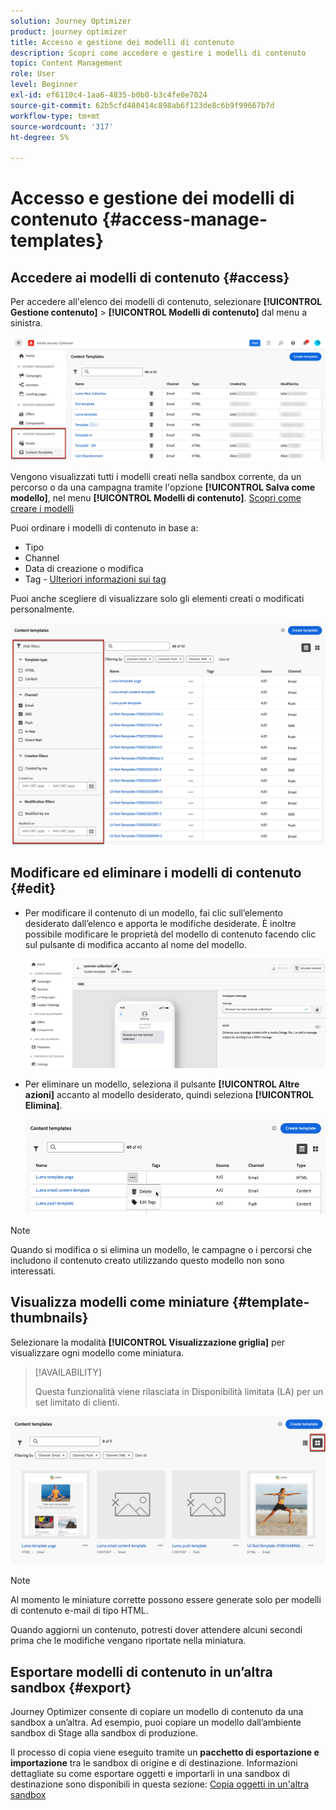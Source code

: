 ```yaml
---
solution: Journey Optimizer
product: journey optimizer
title: Accesso e gestione dei modelli di contenuto
description: Scopri come accedere e gestire i modelli di contenuto
topic: Content Management
role: User
level: Beginner
exl-id: ef6110c4-1aa6-4835-b0b0-b3c4fe0e7024
source-git-commit: 62b5cfd480414c898ab6f123de8c6b9f99667b7d
workflow-type: tm+mt
source-wordcount: '317'
ht-degree: 5%

---
```


# Accesso e gestione dei modelli di contenuto {#access-manage-templates}

## Accedere ai modelli di contenuto {#access}

Per accedere all&#39;elenco dei modelli di contenuto, selezionare **[!UICONTROL Gestione contenuto]** > **[!UICONTROL Modelli di contenuto]** dal menu a sinistra.

![](assets/content-template-list.png)

Vengono visualizzati tutti i modelli creati nella sandbox corrente, da un percorso o da una campagna tramite l&#39;opzione **[!UICONTROL Salva come modello]**, nel menu **[!UICONTROL Modelli di contenuto]**. [Scopri come creare i modelli](#create-content-templates)

Puoi ordinare i modelli di contenuto in base a:
* Tipo
* Channel
* Data di creazione o modifica
* Tag - [Ulteriori informazioni sui tag](../start/search-filter-categorize.md#tags)

Puoi anche scegliere di visualizzare solo gli elementi creati o modificati personalmente.

![](assets/content-template-list-filters.png)

## Modificare ed eliminare i modelli di contenuto {#edit}

* Per modificare il contenuto di un modello, fai clic sull’elemento desiderato dall’elenco e apporta le modifiche desiderate. È inoltre possibile modificare le proprietà del modello di contenuto facendo clic sul pulsante di modifica accanto al nome del modello.

  ![](assets/content-template-edit.png)

* Per eliminare un modello, seleziona il pulsante **[!UICONTROL Altre azioni]** accanto al modello desiderato, quindi seleziona **[!UICONTROL Elimina]**.

  ![](assets/content-template-list-delete.png)

>[!NOTE]
>
>Quando si modifica o si elimina un modello, le campagne o i percorsi che includono il contenuto creato utilizzando questo modello non sono interessati.

## Visualizza modelli come miniature {#template-thumbnails}

Selezionare la modalità **[!UICONTROL Visualizzazione griglia]** per visualizzare ogni modello come miniatura.

>[!AVAILABILITY]
>
>Questa funzionalità viene rilasciata in Disponibilità limitata (LA) per un set limitato di clienti.

![](assets/content-template-grid-view.png)

>[!NOTE]
>
>Al momento le miniature corrette possono essere generate solo per modelli di contenuto e-mail di tipo HTML.

Quando aggiorni un contenuto, potresti dover attendere alcuni secondi prima che le modifiche vengano riportate nella miniatura.

## Esportare modelli di contenuto in un’altra sandbox {#export}

Journey Optimizer consente di copiare un modello di contenuto da una sandbox a un’altra. Ad esempio, puoi copiare un modello dall’ambiente sandbox di Stage alla sandbox di produzione.

Il processo di copia viene eseguito tramite un **pacchetto di esportazione e importazione** tra le sandbox di origine e di destinazione. Informazioni dettagliate su come esportare oggetti e importarli in una sandbox di destinazione sono disponibili in questa sezione: [Copia oggetti in un&#39;altra sandbox](../configuration/copy-objects-to-sandbox.md)
